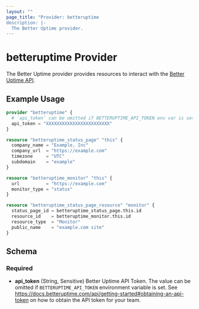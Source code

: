 ```yaml
---
layout: ""
page_title: "Provider: betteruptime
description: |-
  The Better Uptime provider.
---
```


# betteruptime Provider

The Better Uptime provider provides resources to interact with the [Better Uptime API](https://docs.betteruptime.com/api/getting-started).

## Example Usage

```terraform
provider "betteruptime" {
  # `api_token` can be omitted if BETTERUPTIME_API_TOKEN env var is set.
  api_token = "XXXXXXXXXXXXXXXXXXXXXXXX"
}

resource "betteruptime_status_page" "this" {
  company_name = "Example, Inc"
  company_url  = "https://example.com"
  timezone     = "UTC"
  subdomain    = "example"
}

resource "betteruptime_monitor" "this" {
  url          = "https://example.com"
  monitor_type = "status"
}

resource "betteruptime_status_page_resource" "monitor" {
  status_page_id = betteruptime_status_page.this.id
  resource_id    = betteruptime_monitor.this.id
  resource_type  = "Monitor"
  public_name    = "example.com site"
}
```

<!-- schema generated by tfplugindocs -->
## Schema

### Required

- **api_token** (String, Sensitive) Better Uptime API Token. The value can be omitted if `BETTERUPTIME_API_TOKEN` environment variable is set. See https://docs.betteruptime.com/api/getting-started#obtaining-an-api-token on how to obtain the API token for your team.
